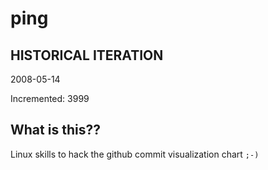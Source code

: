 # ping

## HISTORICAL ITERATION
2008-05-14

Incremented: 3999

## What is this?? 
Linux skills to hack the github commit visualization chart `;-)`
